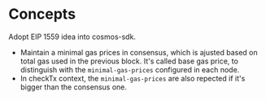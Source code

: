 <!--
order: 1
-->

# Concepts

Adopt EIP 1559 idea into cosmos-sdk.

- Maintain a minimal gas prices in consensus, which is ajusted based on total gas used in the previous block. It's called base gas price, to distinguish with the `minimal-gas-prices` configured in each node.
- In checkTx context, the `minimal-gas-prices` are also repected if it's bigger than the consensus one.